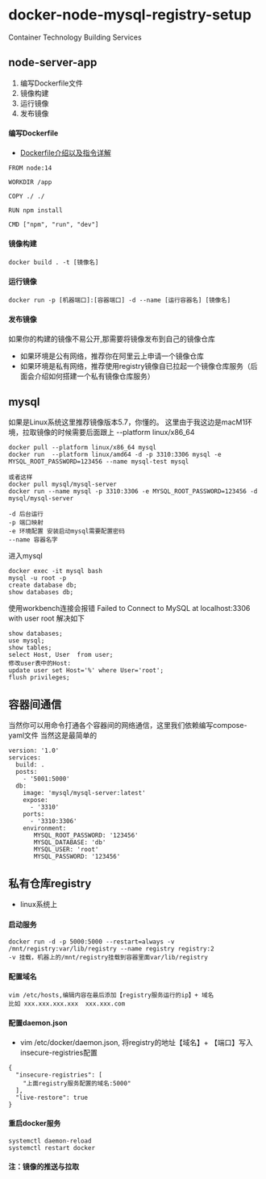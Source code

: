 # docker-node-mysql-registry-setup
Container Technology Building Services

## node-server-app
1. 编写Dockerfile文件
2. 镜像构建
3. 运行镜像
4. 发布镜像
#### 编写Dockerfile
* [Dockerfile介绍以及指令详解](https://www.runoob.com/docker/docker-dockerfile.html)
```
FROM node:14

WORKDIR /app

COPY ./ ./

RUN npm install

CMD ["npm", "run", "dev"]
```
#### 镜像构建
```
docker build . -t [镜像名]
```
#### 运行镜像
```
docker run -p [机器端口]:[容器端口] -d --name [运行容器名] [镜像名]
```
#### 发布镜像
如果你的构建的镜像不易公开,那需要将镜像发布到自己的镜像仓库
* 如果环境是公有网络，推荐你在阿里云上申请一个镜像仓库
* 如果环境是私有网络，推荐使用registry镜像自已拉起一个镜像仓库服务（后面会介绍如何搭建一个私有镜像仓库服务）
## mysql
如果是Linux系统这里推荐镜像版本5.7，你懂的。
这里由于我这边是macM1环境，拉取镜像的时候需要后面跟上 --platform linux/x86_64
```
docker pull --platform linux/x86_64 mysql
docker run  --platform linux/amd64 -d -p 3310:3306 mysql -e MYSQL_ROOT_PASSWORD=123456 --name mysql-test mysql

或者这样
docker pull mysql/mysql-server
docker run --name mysql -p 3310:3306 -e MYSQL_ROOT_PASSWORD=123456 -d mysql/mysql-server

-d 后台运行
-p 端口映射
-e 环境配置 安装启动mysql需要配置密码
--name 容器名字
```
进入mysql
```
docker exec -it mysql bash
mysql -u root -p
create database db;
show databases db;
```
使用workbench连接会报错 Failed to Connect to MySQL at localhost:3306 with user root
解决如下
```
show databases;
use mysql;
show tables;
select Host, User  from user;
修改user表中的Host:
update user set Host='%' where User='root';
flush privileges;
```
## 容器间通信
当然你可以用命令打通各个容器间的网络通信，这里我们依赖编写compose-yaml文件
当然这是最简单的
```
version: '1.0'
services:
  build: .
  posts:
    - '5001:5000'
  db:
    image: 'mysql/mysql-server:latest'
    expose:
      - '3310'
    ports:
      - '3310:3306'
    environment:
       MYSQL_ROOT_PASSWORD: '123456'
       MYSQL_DATABASE: 'db'
       MYSQL_USER: 'root'
       MYSQL_PASSWORD: '123456'
```
## 私有仓库registry
* linux系统上
#### 启动服务
```
docker run -d -p 5000:5000 --restart=always -v /mnt/registry:var/lib/registry --name registry registry:2
-v 挂载，机器上的/mnt/registry挂载到容器里面var/lib/registry
```
#### 配置域名
```
vim /etc/hosts,编辑内容在最后添加【registry服务运行的ip】+ 域名
比如 xxx.xxx.xxx.xxx  xxx.xxx.com
```
#### 配置daemon.json
* vim /etc/docker/daemon.json, 将registry的地址【域名】+ 【端口】写入insecure-registries配置
```
{
  "insecure-registries": [
    "上面registry服务配置的域名:5000"
  ],
  "live-restore": true
}
```
#### 重启docker服务
```
systemctl daemon-reload
systemctl restart docker
```
#### 注：镜像的推送与拉取

